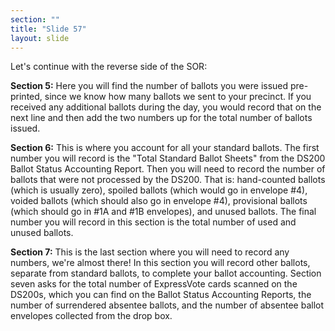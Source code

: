```yaml
---
section: ""
title: "Slide 57"
layout: slide
---
```


Let's continue with the reverse side of the SOR:

**Section 5:** Here you will find the number of ballots you were issued pre-printed, since we know how many ballots we sent to your precinct. If you received any additional ballots during the day, you would record that on the next line and then add the two numbers up for the total number of ballots issued.

**Section 6:** This is where you account for all your standard ballots. The first number you will record is the "Total Standard Ballot Sheets" from the DS200 Ballot Status Accounting Report. Then you will need to record the number of ballots that were not processed by the DS200. That is: hand-counted ballots (which is usually zero), spoiled ballots (which would go in envelope #4), voided ballots (which should also go in envelope #4), provisional ballots (which should go in #1A and #1B envelopes), and unused ballots. The final number you will record in this section is the total number of used and unused ballots.

**Section 7:** This is the last section where you will need to record any numbers, we're almost there! In this section you will record other ballots, separate from standard ballots, to complete your ballot accounting. Section seven asks for the total number of ExpressVote cards scanned on the DS200s, which you can find on the Ballot Status Accounting Reports, the number of surrendered absentee ballots, and the number of absentee ballot envelopes collected from the drop box.
